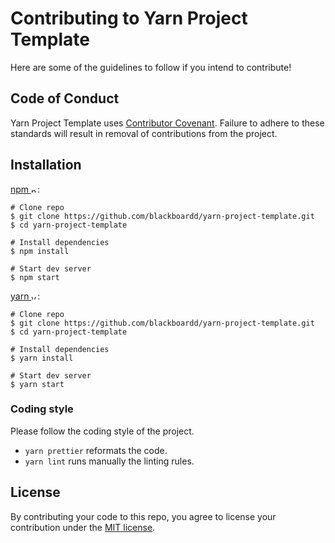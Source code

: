 # Contributing to Yarn Project Template

Here are some of the guidelines to follow if you intend to contribute!

## Code of Conduct

Yarn Project Template uses [Contributor Covenant](https://www.contributor-covenant.org/). Failure to adhere to these standards will result in removal of contributions from the project.

## Installation

[npm <img src="ICON_SOURCE" alt="npm" height="10"/>](https://github.com/npm/cli):

```shell
# Clone repo
$ git clone https://github.com/blackboardd/yarn-project-template.git
$ cd yarn-project-template

# Install dependencies
$ npm install

# Start dev server
$ npm start
```

[yarn <img src="ICON_SOURCE" alt="yarn" height="10"/>](https://github.com/yarnpkg/yarn):

```shell
# Clone repo
$ git clone https://github.com/blackboardd/yarn-project-template.git
$ cd yarn-project-template

# Install dependencies
$ yarn install

# Start dev server
$ yarn start
```

### Coding style

Please follow the coding style of the project.

- `yarn prettier` reformats the code.
- `yarn lint` runs manually the linting rules.

## License

By contributing your code to this repo, you agree to license your contribution under the [MIT license](/LICENSE).
